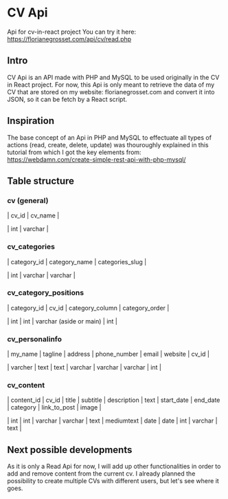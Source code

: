 # CV Api
Api for cv-in-react project
You can try it here:
https://florianegrosset.com/api/cv/read.php

## Intro

CV Api is an API made with PHP and MySQL to be used originally in the CV in React project.
For now, this Api is only meant to retrieve the data of my CV that are stored on my website: florianegrosset.com
and convert it into JSON, so it can be fetch by a React script.

## Inspiration

The base concept of an Api in PHP and MySQL to effectuate all types of actions (read, create, delete, update)
was thouroughly explained in this tutorial from which I got the key elements from:
https://webdamn.com/create-simple-rest-api-with-php-mysql/

## Table structure

### cv (general)
| cv_id | cv_name |

| int   | varchar |

### cv_categories
| category_id | category_name | categories_slug |

| int         | varchar       | varchar         |

### cv_category_positions
| category_id | cv_id | category_column         | category_order |

| int         | int   | varchar (aside or main) | int            |

### cv_personalinfo
| my_name | tagline | address | phone_number | email   | website | cv_id |

| varcher | text    | text    | varchar      | varchar | varchar | int   |

### cv_content
| content_id | cv_id | title   | subtitle | description | text       | start_date | end_date | category | link_to_post | image |

| int        | int   | varchar | varchar  | text        | mediumtext | date       | date     | int      | varchar      | text  |

## Next possible developments

As it is only a Read Api for now, I will add up other functionalities in order to add and remove content from the 
current cv. 
I already planned the possibility to create multiple CVs with different users, but let's see where it goes.
